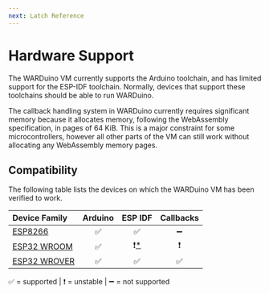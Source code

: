 ```yaml
---
next: Latch Reference
---
```

# Hardware Support

The WARDuino VM currently supports the Arduino toolchain, and has limited support for the ESP-IDF toolchain.
Normally, devices that support these toolchains should be able to run WARDuino.

The callback handling system in WARDuino currently requires significant memory because it allocates memory, following the WebAssembly specification, in pages of 64 KiB.
This is a major constraint for some microcontrollers, however all other parts of the VM can still work without allocating any WebAssembly memory pages.

## Compatibility

The following table lists the devices on which the WARDuino VM has been verified to work.

| Device Family       |       Arduino         |        ESP IDF        |     Callbacks      |
|:------------------- |:---------------------:|:---------------------:|:------------------:|
| [ESP8266](https://www.espressif.com/en/products/socs/esp8266) | :white_check_mark:    |  :white_check_mark:   |  :heavy_minus_sign:      |
| [ESP32 WROOM](https://www.espressif.com/sites/default/files/documentation/esp32-wroom-32e_esp32-wroom-32ue_datasheet_en.pdf)          | :white_check_mark:    | :exclamation:[*](https://github.com/TOPLLab/WARDuino/issues/210)   |  :exclamation:      |
| [ESP32 WROVER](https://www.espressif.com/sites/default/files/documentation/esp32-wrover-e_esp32-wrover-ie_datasheet_en.pdf)           | :white_check_mark:    |  :white_check_mark:   | :white_check_mark: |

:white_check_mark: = supported | :exclamation: = unstable | :heavy_minus_sign: = not supported  


